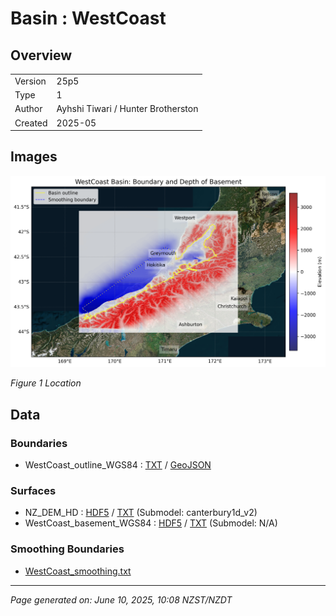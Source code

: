 # Basin : WestCoast

## Overview
|         |                     |
|---------|---------------------|
| Version | 25p5           |
| Type    | 1        |
| Author  | Ayhshi Tiwari / Hunter Brotherston            |
| Created | 2025-05           |


## Images
![](../images/regional/WestCoast_basin_map.png)

*Figure 1 Location*


## Data
### Boundaries
- WestCoast_outline_WGS84 : [TXT](../../velocity_modelling/data/regional/WestCoast/WestCoast_outline_WGS84.txt) / [GeoJSON](../../velocity_modelling/data/regional/WestCoast/WestCoast_outline_WGS84.geojson)

### Surfaces
- NZ_DEM_HD : [HDF5](../../velocity_modelling/data/global/surface/NZ_DEM_HD.h5) / [TXT](../../velocity_modelling/data/global/surface/NZ_DEM_HD.in) (Submodel: canterbury1d_v2)
- WestCoast_basement_WGS84 : [HDF5](../../velocity_modelling/data/regional/WestCoast/WestCoast_basement_WGS84.h5) / [TXT](../../velocity_modelling/data/regional/WestCoast/WestCoast_basement_WGS84.in) (Submodel: N/A)

### Smoothing Boundaries
- [WestCoast_smoothing.txt](../../velocity_modelling/data/regional/WestCoast/WestCoast_smoothing.txt)

---
*Page generated on: June 10, 2025, 10:08 NZST/NZDT*
